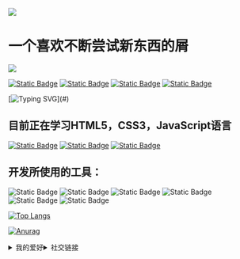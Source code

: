    ![](favicon.ico)

# 一个喜欢不断尝试新东西的屑 

![](https://api.visitorbadge.io/api/visitors?path=xzyl4303.github.io&label=%E4%B8%AA%E4%BA%BA%E7%BD%91%E7%AB%99%E8%AE%BF%E9%97%AE%E6%95%B0%E9%87%8F&labelColor=%23d9e3f0&countColor=%232ccce4)

[![Static Badge](https://img.shields.io/badge/Github-black?logo=Github)](https://github.com/xzyl4303)
[![Static Badge](https://img.shields.io/badge/%E4%B8%AA%E4%BA%BA%E7%BD%91%E7%AB%99-grey?logo=Github)](https://xzyl4303.github.io/)
[![Static Badge](https://img.shields.io/badge/blogger-orange?logo=blogger&logoColor=%23ffffff)](https://xgwji.blogspot.com/)
[![Static Badge](https://img.shields.io/badge/BiliBili-pink?logo=bilibili)
](https://space.bilibili.com/1179220018)

 [![Typing SVG](https://readme-typing-svg.demolab.com?font=Fira+Code&weight=500&size=21&pause=10&color=000000&center=%E7%9C%9F%E7%9A%84&vCenter=%E7%9C%9F%E7%9A%84&repeat=%E7%9C%9F%E7%9A%84&random=%E7%9C%9F%E7%9A%84&width=200&height=30&lines=Hello+World+!;Hello+World+!)](#)

## 目前正在学习HTML5，CSS3，JavaScript语言

[![Static Badge](https://img.shields.io/badge/HTML5-orange?logo=HTML5&logoColor=%23ffffff)](#)
[![Static Badge](https://img.shields.io/badge/CSS3-blue?logo=CSS3&logoColor=%23ffffff)](#)
[![Static Badge](https://img.shields.io/badge/JavaScript-yellow?logo=Javascript&logoColor=%23ffffff)](#)

## 开发所使用的工具：

![Static Badge](https://img.shields.io/badge/Vercel-black?logo=Vercel&logoColor=%23ffffff)
![Static Badge](https://img.shields.io/badge/Github-black?logo=GitHub&logoColor=%23ffffff)
![Static Badge](https://img.shields.io/badge/ChatGPT-black?logo=openai&logoColor=%23ffffff)
![Static Badge](https://img.shields.io/badge/Visual%20Studio%20Code-black?logo=visualstudiocode&logoColor=blue)
![Static Badge](https://img.shields.io/badge/Xcode-black?logo=xcode&logoColor=blue)
![Static Badge](https://img.shields.io/badge/Chrome-black?logo=googlechrome)

[![Top Langs](https://github-readme-stats.vercel.app/api/top-langs/?username=xzyl4303&layout=compact)](https://github.com/anuraghazra/github-readme-stats)

[![Anurag](https://github-readme-stats.vercel.app/api?username=xzyl4303&show_icons=true&theme=graywhite)](#)

<div class="detail" style="display: flex;">
  <details>
    <summary>我的爱好</summary>

看书

电脑

二次元

宅家

  </details>
  <details>
    <summary>社交链接</summary>

[![Static Badge](https://img.shields.io/badge/Github-black?logo=Github)](https://github.com/xzyl4303)

[![Static Badge](https://img.shields.io/badge/%E4%B8%AA%E4%BA%BA%E7%BD%91%E7%AB%99-grey?logo=Github)](https://xzyl4303.github.io/)

[![Static Badge](https://img.shields.io/badge/blogger-orange?logo=blogger&logoColor=%23ffffff)](https://xgwji.blogspot.com/)

[![Static Badge](https://img.shields.io/badge/BiliBili-pink?logo=bilibili)
](https://space.bilibili.com/1179220018)

  </details>
